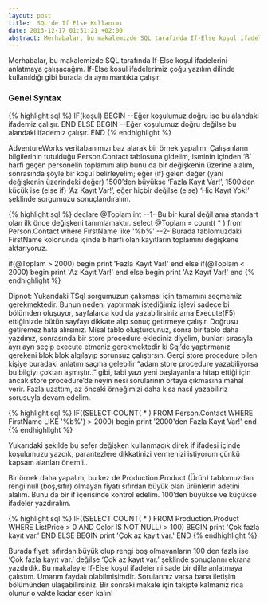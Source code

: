 ```yaml
---
layout: post
title:  SQL'de If Else Kullanımı
date: 2013-12-17 01:51:21 +02:00
abstract: Merhabalar, bu makalemizde SQL tarafında If-Else koşul ifadelerini anlatmaya çalışacağım. If-Else koşul ifadelerimiz çoğu yazılım dilinde kullanıldığı gibi burada da aynı mantıkta çalışır....
---
```


Merhabalar, bu makalemizde SQL tarafında If-Else koşul ifadelerini anlatmaya çalışacağım. If-Else koşul ifadelerimiz çoğu yazılım dilinde kullanıldığı gibi burada da aynı mantıkta çalışır.

### Genel Syntax

{% highlight sql %}
IF(koşul)
  BEGIN
    --Eğer koşulumuz doğru ise bu alandaki ifademiz çalışır.
  END
ELSE
  BEGIN
    --Eğer koşulumuz doğru değilse bu alandaki ifademiz çalışır.
  END
{% endhighlight %}

AdventureWorks veritabanımızı baz alarak bir örnek yapalım. Çalışanların bilgilerinin tutulduğu Person.Contact tablosuna gidelim, isminin içinden ‘B’ harfi geçen personelin toplamını alıp bunu da bir değişkenin üzerine alalım, sonrasında şöyle bir koşul belirleyelim; eğer (if) gelen değer (yani değişkenin üzerindeki değer) 1500’den büyükse ‘Fazla Kayıt Var!’, 1500’den küçük ise (else if) ‘Az Kayıt Var!’, eğer hiçbir değilse (else) ‘Hiç Kayıt Yok!’ şeklinde sorgumuzu sonuçlandıralım.


{% highlight sql %}
declare @Toplam int
--1- Bu bir kural değil ama standart olan ilk önce değişkeni tanımlamaktır.
select @Toplam = count( * ) from Person.Contact where FirstName like '%b%'
--2- Burada tablomuzdaki FirstName kolonunda içinde b harfi olan kayıtların toplamını değişkene aktarıyoruz.

if(@Toplam > 2000)
  begin
    print 'Fazla Kayıt Var!'
  end
else if(@Toplam < 2000)
  begin
    print 'Az Kayıt Var!'
  end
else
  begin
    print 'Az Kayıt Var!'
  end
{% endhighlight %}

Dipnot: Yukarıdaki TSql sorgumuzun çalışması için tamamını seçmemiz gerekmektedir. Bunun nedeni yaptırmak istediğimiz işlevi sadece bi bölümden oluşuyor, sayfalarca kod da yazabilirsiniz ama Execute(F5) ettiğinizde bütün sayfayı dikkate alıp sonuç getirmeye çalışır. Doğrusu getiremez hata alırsınız. Misal tablo oluşturdunuz, sonra bir tablo daha yazdınız, sonrasında bir store procedure eklediniz diyelim, bunları sırasıyla ayrı ayrı seçip execute etmeniz gerekmektedir ki Sql’de yaptırmanız gerekeni blok blok algılayıp sorunsuz çalıştırsın. Gerçi store procedure bilen kişiye buradaki anlatım saçma gelebilir “adam store procedure yazabiliyorsa bu bilgiyi çoktan aşmıştır..” gibi, tabi yazı yeni başlayanlara hitap ettiği için ancak store procedure’de neyin nesi sorularının ortaya çıkmasına mahal verir. Fazla uzattım, az önceki örneğimizi daha kısa nasıl yazabiliriz sorusuyla devam edelim.

{% highlight sql %}
IF((SELECT COUNT( * ) FROM Person.Contact WHERE FirstName LIKE '%b%') > 2000)
begin
  print '2000'den Fazla Kayıt Var!'
end
{% endhighlight %}

Yukarıdaki şekilde bu sefer değişken kullanmadık direk if ifadesi içinde koşulumuzu yazdık, parantezlere dikkatinizi vermenizi istiyorum çünkü kapsam alanları önemli..

Bir örnek daha yapalım; bu kez de Production.Product (Ürün) tablomuzdan rengi null (boş,sıfır) olmayan fiyatı sıfırdan büyük olan ürünlerin adetini alalım. Bunu da bir if içerisinde kontrol edelim. 100’den büyükse ve küçükse ifadeler yazdıralım.

{% highlight sql %}
IF((SELECT COUNT( * ) FROM Production.Product WHERE ListPrice > 0 AND Color IS NOT NULL) > 100)
BEGIN
  print 'Çok fazla kayıt var.'
END
ELSE
BEGIN
  print 'Çok az kayıt var.'
END
{% endhighlight %}

Burada fiyatı sıfırdan büyük olup rengi boş olmayanların 100 den fazla ise ‘Çok fazla kayıt var.’ değilse ‘Çok az kayıt var.’ şeklinde sonuçlarını ekrana yazdırdık. Bu makaleyle If-Else koşul ifadelerini sade bir dille anlatmaya çalıştım. Umarım faydalı olabilmişimdir. Sorularınız varsa bana iletişim bölümünden ulaşabilirsiniz. Bir sonraki makale için takipte kalmanız rica olunur o vakte kadar esen kalın!
